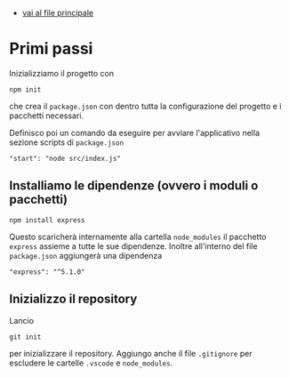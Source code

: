 - [vai al file principale](../1_Progetto/README.md)

# Primi passi

Inizializziamo il progetto con

`npm init`

che crea il `package.json` con dentro tutta la configurazione del progetto e i pacchetti necessari.

Definisco poi un comando da eseguire per avviare l'applicativo nella sezione scripts di `package.json`

```
"start": "node src/index.js"
```

## Installiamo le dipendenze (ovvero i moduli o pacchetti)

```
npm install express
```

Questo scaricherà internamente alla cartella `node_modules` il pacchetto `express`
assieme a tutte le sue dipendenze.
Inoltre all'interno del file `package.json` aggiungerà una dipendenza

```
"express": "^5.1.0"
```

## Inizializzo il repository

Lancio

```
git init
```

per inizializzare il repository. Aggiungo anche il file `.gitignore` per escludere le cartelle `.vscode` e `node_modules`.
